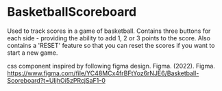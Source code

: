 # BasketballScoreboard

Used to track scores in a game of basketball.
Contains three buttons for each side - providing the ability to add 1, 2 or 3 points to the score.
Also contains a 'RESET' feature so that you can reset the scores if you want to start a new game.

css component inspired by following figma design.
Figma. (2022). Figma. https://www.figma.com/file/YC48MCx4frBFtYoz6rNJE6/Basketball-Scoreboard?t=UIjhOi5zPRcjSaF1-0
